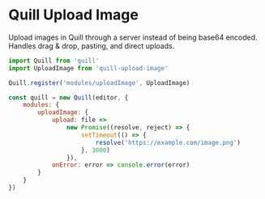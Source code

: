 # Quill Upload Image

Upload images in Quill through a server instead of being base64 encoded. Handles drag & drop, pasting, and direct uploads.

```js
import Quill from 'quill'
import UploadImage from 'quill-upload-image'

Quill.register('modules/uploadImage', UploadImage)

const quill = new Quill(editor, {
	modules: {
		uploadImage: {
			upload: file =>
				new Promise((resolve, reject) => {
					setTimeout(() => {
						resolve('https://example.com/image.png')
					}, 3000)
				}),
			onError: error => console.error(error)
		}
	}
})
```
